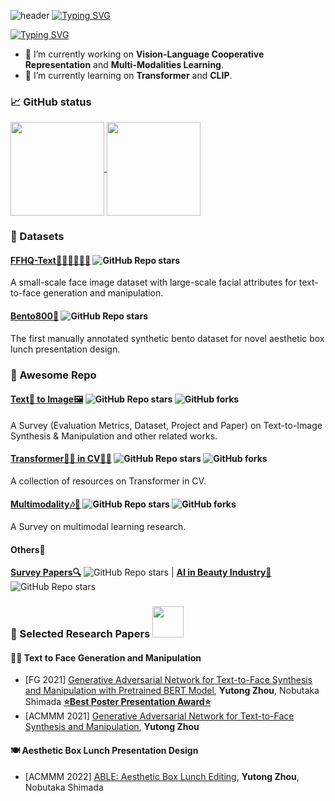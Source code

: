 <!--![header](https://capsule-render.vercel.app/api?type=waving&color=gradient&height=170&section=header&text=ℋ𝒾,%20ℐ'𝓂%20𝒴𝓊𝓉ℴ𝓃ℊ~🌱&fontColor=ffffff&fontSize=35&animation=fadeIn&fontAlignY=30&desc=🌼𝔅𝔢𝔱𝔱𝔢𝔯%20𝔩𝔞𝔱𝔢%20𝔱𝔥𝔞𝔫%20𝔫𝔢𝔳𝔢𝔯!🌼&descAlignY=55&descAlign=85)

![](https://activity-graph.herokuapp.com/graph?username=Yutong-Zhou-cv&theme=rogue)
-->

![header](https://capsule-render.vercel.app/api?type=waving&color=gradient&height=130&section=header&text=ℋ𝒾,%20ℐ'𝓂%20𝒴𝓊𝓉ℴ𝓃ℊ~🌱&fontColor=ffffff&fontSize=30&animation=fadeIn&fontAlignY=30) 
[![Typing SVG](https://readme-typing-svg.herokuapp.com?font=DynaPuff&size=25&pause=2000&color=9EAB78&center=true&vCenter=true&multiline=true&width=800&height=45&lines=A+Ph.D.+Candidate+%40+Ritsumeikan+University(%E0%B7%86%60%EA%92%B3%C2%B4%E0%B7%86))](https://git.io/typing-svg)

[![Typing SVG](https://readme-typing-svg.herokuapp.com?font=DynaPuff&size=15&pause=2000&color=9EAB78&center=true&vCenter=true&multiline=true&width=800&height=35&lines=%F0%9F%8C%BCBetter+late+than+never!%F0%9F%8C%BC)](https://git.io/typing-svg)

- 🌻 I’m currently working on **Vision-Language Cooperative Representation** and **Multi-Modalities Learning**.
- 🤔 I’m currently learning on **Transformer** and **CLIP**. 


### 📈 GitHub status
<!--
| <img align="center" height="155px" src="https://github-readme-stats.vercel.app/api?username=Yutong-Zhou-cv&theme=darcula&show_icons=true" /> | <img align="center" height="155px" src="http://github-readme-streak-stats.herokuapp.com?user=Yutong-Zhou-cv&theme=darcula&date_format=M%20j%5B%2C%20Y%5D&ring=B26E42" /> |
| ------------------------------------------------------------------------ | ----------------------------------------------------------------------- |
-->

<a href="https://github.com/Yutong-Zhou-cv">
    <img align="center" height="150px" src="https://github-readme-stats.vercel.app/api?username=Yutong-Zhou-cv&theme=kacho_ga&show_icons=true" />
</a>

<a href="https://github.com/anuraghazra/github-readme-stats">
  <img align="center" height="150px" src="http://github-readme-streak-stats.herokuapp.com?user=Yutong-Zhou-cv&theme=kacho_ga&date_format=M%20j%5B%2C%20Y%5D&ring=B26E42" />
</a>

### 🍉 Datasets
#### [FFHQ-Text👨🏻🧒👧🏼🧓](https://github.com/Yutong-Zhou-cv/FFHQ-Text_Dataset) ![GitHub Repo stars](https://img.shields.io/github/stars/Yutong-Zhou-cv/FFHQ-Text_Dataset?style=social)
A small-scale face image dataset with large-scale facial attributes for text-to-face generation and manipulation.
#### [Bento800🍱](https://github.com/Yutong-Zhou-cv/Bento800_Dataset) ![GitHub Repo stars](https://img.shields.io/github/stars/Yutong-Zhou-cv/Bento800_Dataset?style=social)
The first manually annotated synthetic bento dataset for novel aesthetic box lunch presentation design.

### 🍬 Awesome Repo
#### [Text📝 to Image🖼](https://github.com/Yutong-Zhou-cv/awesome-Text-to-Image)  ![GitHub Repo stars](https://img.shields.io/github/stars/Yutong-Zhou-cv/Awesome-Text-to-Image?style=social) ![GitHub forks](https://img.shields.io/github/forks/Yutong-Zhou-cv/Awesome-Text-to-Image?style=social) 
A Survey (Evaluation Metrics, Dataset, Project and Paper) on Text-to-Image Synthesis & Manipulation and other related works.
#### [Transformer🤹‍♂️ in CV👩‍💻](https://github.com/Yutong-Zhou-cv/awesome-Transformer-in-CV)  ![GitHub Repo stars](https://img.shields.io/github/stars/Yutong-Zhou-cv/awesome-Transformer-in-CV?style=social) ![GitHub forks](https://img.shields.io/github/forks/Yutong-Zhou-cv/awesome-Transformer-in-CV?style=social)
A collection of resources on Transformer in CV.
#### [Multimodality🎶📜](https://github.com/Yutong-Zhou-cv/Awesome-Multimodality)  ![GitHub Repo stars](https://img.shields.io/github/stars/Yutong-Zhou-cv/Awesome-Multimodality?style=social) ![GitHub forks](https://img.shields.io/github/forks/Yutong-Zhou-cv/Awesome-Multimodality?style=social)
A Survey on multimodal learning research.
#### Others🎠
[**Survey Papers🔍**](https://github.com/Yutong-Zhou-cv/Awesome-Survey-Papers) ![GitHub Repo stars](https://img.shields.io/github/stars/Yutong-Zhou-cv/Awesome-Survey-Papers?style=social)  | [**AI in Beauty Industry💄**](https://github.com/Yutong-Zhou-cv/Awesome-AI-in-Beauty-Industry) ![GitHub Repo stars](https://img.shields.io/github/stars/Yutong-Zhou-cv/Awesome-AI-in-Beauty-Industry?style=social) 



### 🎑 Selected Research Papers <img src="https://media.giphy.com/media/ecNjTAG18JP4oLeQDY/giphy.gif" width="50"> 
#### 👸🏻 Text to Face Generation and Manipulation
* [FG 2021] [Generative Adversarial Network for Text-to-Face Synthesis and Manipulation with Pretrained BERT Model](https://ieeexplore.ieee.org/document/9666791), **Yutong Zhou**, Nobutaka Shimada [**⭐Best Poster Presentation Award⭐**](http://iab-rubric.org/fg2021/awards.html)
* [ACMMM 2021] [Generative Adversarial Network for Text-to-Face Synthesis and Manipulation](https://dl.acm.org/doi/abs/10.1145/3474085.3481026), **Yutong Zhou**
#### 🍽 Aesthetic Box Lunch Presentation Design
* [ACMMM 2022] [ABLE: Aesthetic Box Lunch Editing](https://dl.acm.org/doi/abs/10.1145/3552485.3554935), **Yutong Zhou**, Nobutaka Shimada

<!--
[![Open Source Love](https://badges.frapsoft.com/os/v1/open-source.svg?v=102)](https://github.com/ellerbrock/open-source-badge/)

<img src="https://media.giphy.com/media/mGcNjsfWAjY5AEZNw6/giphy.gif" width="50"> 

<a href="https://github.com/Yutong-Zhou-cv/awesome-Text-to-Image">
  <img align="center" src="https://github-readme-stats.vercel.app/api/pin/?username=Yutong-Zhou-cv&repo=awesome-Text-to-Image&theme=rose_pine" />
</a>
<a href="https://github.com/Yutong-Zhou-cv/awesome-Transformer-in-CV">
  <img align="center" src="https://github-readme-stats.vercel.app/api/pin/?username=Yutong-Zhou-cv&repo=awesome-Transformer-in-CV&theme=rose_pine" />
</a>
<a href="https://github.com/Yutong-Zhou-cv/Awesome-Survey-Papers">
  <img align="center" src="https://github-readme-stats.vercel.app/api/pin/?username=Yutong-Zhou-cv&repo=Awesome-Survey-Papers&theme=rose_pine" />
</a>
<a href="https://github.com/Yutong-Zhou-cv/Awesome-Multimodality">
  <img align="center" src="https://github-readme-stats.vercel.app/api/pin/?username=Yutong-Zhou-cv&repo=Awesome-Multimodality&theme=rose_pine" />
</a>
-->
